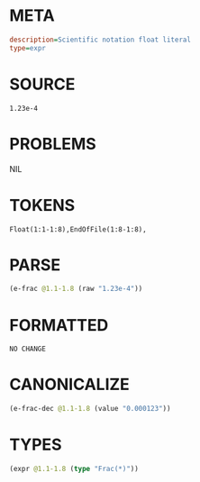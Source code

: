 # META
~~~ini
description=Scientific notation float literal
type=expr
~~~
# SOURCE
~~~roc
1.23e-4
~~~
# PROBLEMS
NIL
# TOKENS
~~~zig
Float(1:1-1:8),EndOfFile(1:8-1:8),
~~~
# PARSE
~~~clojure
(e-frac @1.1-1.8 (raw "1.23e-4"))
~~~
# FORMATTED
~~~roc
NO CHANGE
~~~
# CANONICALIZE
~~~clojure
(e-frac-dec @1.1-1.8 (value "0.000123"))
~~~
# TYPES
~~~clojure
(expr @1.1-1.8 (type "Frac(*)"))
~~~
